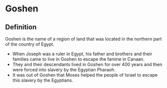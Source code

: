 # Goshen

## Definition

Goshen is the name of a region of land that was located in the northern part of the country of Egypt.

* When Joseph was a ruler in Egypt, his father and brothers and their families came to live in Goshen to escape the famine in Canaan.
* They and their descendants lived in Goshen for over 400 years and then were forced into slavery by the Egyptian Pharaoh.
* It was out of Goshen that Moses helped the people of Israel to escape this slavery by the Egyptians.